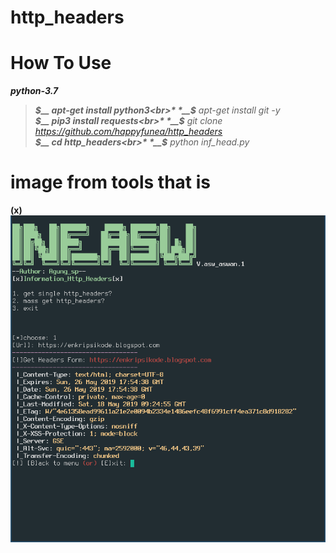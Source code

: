 # http_headers

# How To Use
***python-3.7***
> *__$__ apt-get install python3<br>*
> *__$__ apt-get install git -y<br>*
> *__$__ pip3 install requests<br>*
> *__$__ git clone https://github.com/happyfunea/http_headers<br>*
> *__$__ cd http_headers<br>*
> *__$__ python inf_head.py<br>*

# image from tools that is
**(x)**
<img src="color/aaa.png">
